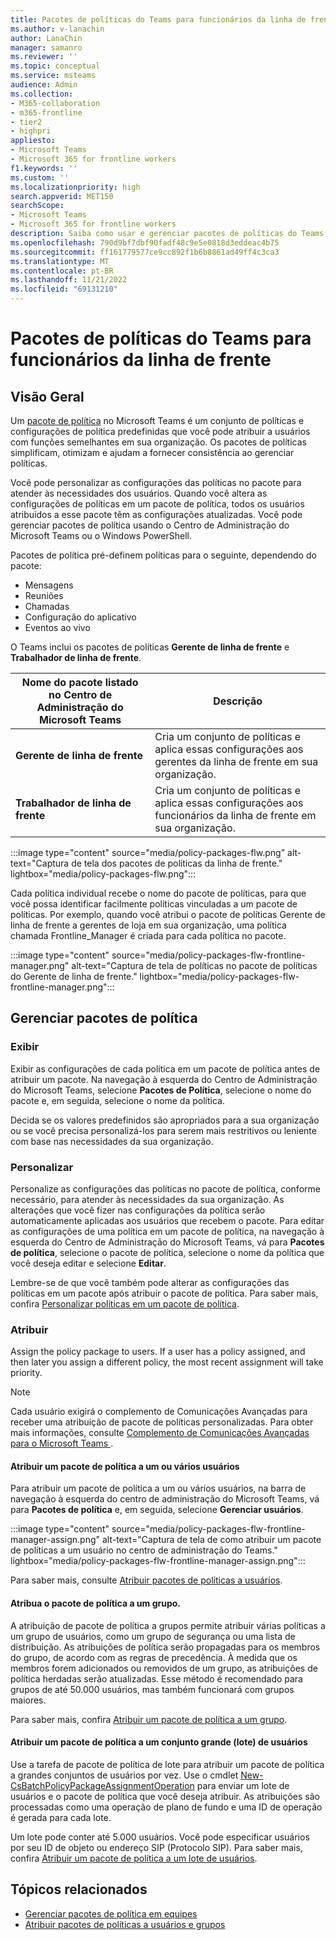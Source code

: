 ```yaml
---
title: Pacotes de políticas do Teams para funcionários da linha de frente
ms.author: v-lanachin
author: LanaChin
manager: samanro
ms.reviewer: ''
ms.topic: conceptual
ms.service: msteams
audience: Admin
ms.collection:
- M365-collaboration
- m365-frontline
- tier2
- highpri
appliesto:
- Microsoft Teams
- Microsoft 365 for frontline workers
f1.keywords: ''
ms.custom: ''
ms.localizationpriority: high
search.appverid: MET150
searchScope:
- Microsoft Teams
- Microsoft 365 for frontline workers
description: Saiba como usar e gerenciar pacotes de políticas do Teams para funcionários da linha de frente em sua organização.
ms.openlocfilehash: 790d9bf7dbf90fadf48c9e5e0818d3eddeac4b75
ms.sourcegitcommit: ff161779577ce9cc892f1b6b8861ad49ff4c3ca3
ms.translationtype: MT
ms.contentlocale: pt-BR
ms.lasthandoff: 11/21/2022
ms.locfileid: "69131210"
---
```

# <a name="teams-policy-packages-for-frontline-workers"></a>Pacotes de políticas do Teams para funcionários da linha de frente

## <a name="overview"></a>Visão Geral

Um [pacote de política](manage-policy-packages.md) no Microsoft Teams é um conjunto de políticas e configurações de política predefinidas que você pode atribuir a usuários com funções semelhantes em sua organização. Os pacotes de políticas simplificam, otimizam e ajudam a fornecer consistência ao gerenciar políticas.

Você pode personalizar as configurações das políticas no pacote para atender às necessidades dos usuários. Quando você altera as configurações de políticas em um pacote de política, todos os usuários atribuídos a esse pacote têm as configurações atualizadas. Você pode gerenciar pacotes de política usando o Centro de Administração do Microsoft Teams ou o Windows PowerShell.

Pacotes de política pré-definem políticas para o seguinte, dependendo do pacote:

- Mensagens
- Reuniões
- Chamadas
- Configuração do aplicativo
- Eventos ao vivo

O Teams inclui os pacotes de políticas **Gerente de linha de frente** e **Trabalhador de linha de frente**.

|Nome do pacote listado no Centro de Administração do Microsoft Teams|Descrição |
|---------|---------|
|**Gerente de linha de frente** |Cria um conjunto de políticas e aplica essas configurações aos gerentes da linha de frente em sua organização. |
|**Trabalhador de linha de frente**  |Cria um conjunto de políticas e aplica essas configurações aos funcionários da linha de frente em sua organização.|

:::image type="content" source="media/policy-packages-flw.png" alt-text="Captura de tela dos pacotes de políticas da linha de frente." lightbox="media/policy-packages-flw.png":::

Cada política individual recebe o nome do pacote de políticas, para que você possa identificar facilmente políticas vinculadas a um pacote de políticas. Por exemplo, quando você atribui o pacote de políticas Gerente de linha de frente a gerentes de loja em sua organização, uma política chamada Frontline_Manager é criada para cada política no pacote.

:::image type="content" source="media/policy-packages-flw-frontline-manager.png" alt-text="Captura de tela de políticas no pacote de políticas do Gerente de linha de frente." lightbox="media/policy-packages-flw-frontline-manager.png":::

## <a name="manage-policy-packages"></a>Gerenciar pacotes de política

### <a name="view"></a>Exibir

Exibir as configurações de cada política em um pacote de política antes de atribuir um pacote. Na navegação à esquerda do Centro de Administração do Microsoft Teams, selecione **Pacotes de Política**, selecione o nome do pacote e, em seguida, selecione o nome da política.

Decida se os valores predefinidos são apropriados para a sua organização ou se você precisa personalizá-los para serem mais restritivos ou leniente com base nas necessidades da sua organização.

### <a name="customize"></a>Personalizar

Personalize as configurações das políticas no pacote de política, conforme necessário, para atender às necessidades da sua organização. As alterações que você fizer nas configurações da política serão automaticamente aplicadas aos usuários que recebem o pacote. Para editar as configurações de uma política em um pacote de política, na navegação à esquerda do Centro de Administração do Microsoft Teams, vá para **Pacotes de política**, selecione o pacote de política, selecione o nome da política que você deseja editar e selecione **Editar**.

Lembre-se de que você também pode alterar as configurações das políticas em um pacote após atribuir o pacote de política. Para saber mais, confira [Personalizar políticas em um pacote de política](manage-policy-packages.md#customize-policies-in-a-policy-package).

### <a name="assign"></a>Atribuir

Assign the policy package to users. If a user has a policy assigned, and then later you assign a different policy, the most recent assignment will take priority.

> [!NOTE]
> Cada usuário exigirá o complemento de Comunicações Avançadas para receber uma atribuição de pacote de políticas personalizadas. Para obter mais informações, consulte [Complemento de Comunicações Avançadas para o Microsoft Teams ](/microsoftteams/teams-add-on-licensing/advanced-communications).

#### <a name="assign-a-policy-package-to-one-or-several-users"></a>Atribuir um pacote de política a um ou vários usuários

Para atribuir um pacote de política a um ou vários usuários, na barra de navegação à esquerda do centro de administração do Microsoft Teams, vá para **Pacotes de política** e, em seguida, selecione **Gerenciar usuários**.  

:::image type="content" source="media/policy-packages-flw-frontline-manager-assign.png" alt-text="Captura de tela de como atribuir um pacote de políticas a um usuário no centro de administração do Teams." lightbox="media/policy-packages-flw-frontline-manager-assign.png":::

Para saber mais, consulte [Atribuir pacotes de políticas a usuários](assign-policy-packages.md#assign-a-policy-package-to-users).

#### <a name="assign-a-policy-package-to-a-group"></a>Atribua o pacote de política a um grupo.

A atribuição de pacote de política a grupos permite atribuir várias políticas a um grupo de usuários, como um grupo de segurança ou uma lista de distribuição. As atribuições de política serão propagadas para os membros do grupo, de acordo com as regras de precedência. À medida que os membros forem adicionados ou removidos de um grupo, as atribuições de política herdadas serão atualizadas. Esse método é recomendado para grupos de até 50.000 usuários, mas também funcionará com grupos maiores.

Para saber mais, confira [Atribuir um pacote de política a um grupo](assign-policy-packages.md#assign-a-policy-package-to-a-group).

#### <a name="assign-a-policy-package-to-a-large-set-batch-of-users"></a>Atribuir um pacote de política a um conjunto grande (lote) de usuários

Use a tarefa de pacote de política de lote para atribuir um pacote de política a grandes conjuntos de usuários por vez. Use o cmdlet [New-CsBatchPolicyPackageAssignmentOperation](/powershell/module/teams/new-csbatchpolicypackageassignmentoperation) para enviar um lote de usuários e o pacote de política que você deseja atribuir. As atribuições são processadas como uma operação de plano de fundo e uma ID de operação é gerada para cada lote.

Um lote pode conter até 5.000 usuários. Você pode especificar usuários por seu ID de objeto ou endereço SIP (Protocolo SIP). Para saber mais, confira [Atribuir um pacote de política a um lote de usuários](assign-policy-packages.md#assign-a-policy-package-to-a-batch-of-users).

## <a name="related-topics"></a>Tópicos relacionados

- [Gerenciar pacotes de política em equipes](manage-policy-packages.md)
- [Atribuir pacotes de políticas a usuários e grupos](assign-policy-packages.md)
